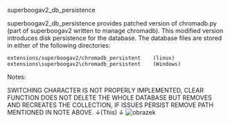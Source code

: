 superboogav2_db_persistence

superboogav2_db_persistence provides patched version of chromadb.py (part of superboogav2 written to manage chromadb). This modified version introduces disk persistence for the database. The database files are stored in either of the following directories:

    extensions/superboogav2/chromadb_persistent    (linux)
    extensions\superboogav2\chromadb_persistent    (Windows)

Notes:

   SWITCHING CHARACTER IS NOT PROPERLY IMPLEMENTED, CLEAR FUNCTION DOES NOT DELETE THE WHOLE DATABASE BUT REMOVES AND RECREATES THE COLLECTION, IF ISSUES PERSIST REMOVE PATH MENTIONED IN NOTE ABOVE.
↓(This) ↓
![obrazek](https://github.com/N3kowarriorCZenchilada/superboogav2_db_persistance/assets/118403968/ec0c5a73-2e72-4d6b-bd6b-70c1fc6a2da8)
